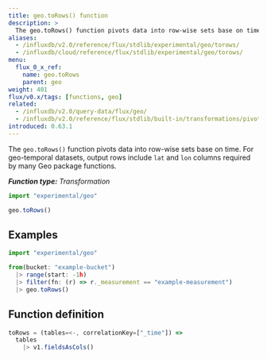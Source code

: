 ```yaml
---
title: geo.toRows() function
description: >
  The geo.toRows() function pivots data into row-wise sets base on time.
aliases:
  - /influxdb/v2.0/reference/flux/stdlib/experimental/geo/torows/
  - /influxdb/cloud/reference/flux/stdlib/experimental/geo/torows/
menu:
  flux_0_x_ref:
    name: geo.toRows
    parent: geo
weight: 401
flux/v0.x/tags: [functions, geo]
related:
  - /influxdb/v2.0/query-data/flux/geo/
  - /influxdb/v2.0/reference/flux/stdlib/built-in/transformations/pivot/
introduced: 0.63.1
---
```


The `geo.toRows()` function pivots data into row-wise sets base on time.
For geo-temporal datasets, output rows include `lat` and `lon` columns required by
many Geo package functions.

_**Function type:** Transformation_

```js
import "experimental/geo"

geo.toRows()
```

## Examples
```js
import "experimental/geo"

from(bucket: "example-bucket")
  |> range(start: -1h)
  |> filter(fn: (r) => r._measurement == "example-measurement")
  |> geo.toRows()
```

## Function definition
```js
toRows = (tables=<-, correlationKey=["_time"]) =>
  tables
    |> v1.fieldsAsCols()
```
